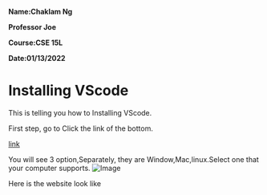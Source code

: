 **Name:Chaklam Ng**
>
**Professor Joe**
>
**Course:CSE 15L**
>
**Date:01/13/2022**
>
# Installing VScode
>
This is telling you how to Installing VScode.
>
First step, go to Click the link of the bottom.
>
[link](https://code.visualstudio.com/download)
>
You will see 3 option,Separately, they are Window,Mac,linux.Select one that your computer supports.
![Image](https://code.visualstudio.com/Download)






Here is the website look like


